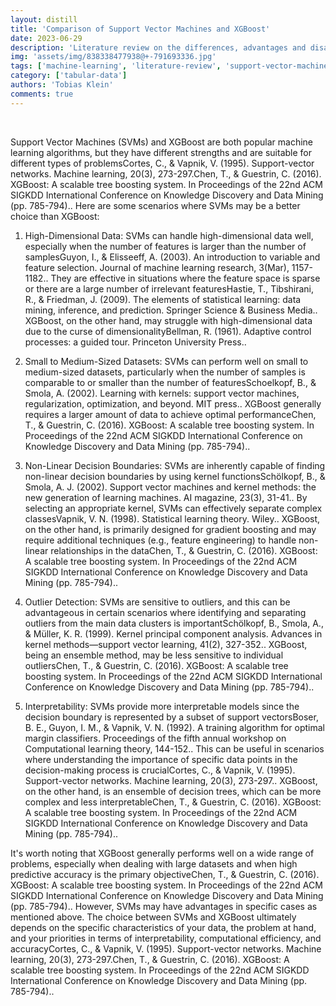 ```yaml
---
layout: distill
title: 'Comparison of Support Vector Machines and XGBoost'
date: 2023-06-29
description: 'Literature review on the differences, advantages and disadvantages of the two models'
img: 'assets/img/838338477938@+-791693336.jpg'
tags: ['machine-learning', 'literature-review', 'support-vector-machine', 'xgboost', 'comparison']
category: ['tabular-data']
authors: 'Tobias Klein'
comments: true
---
```

<br>

Support Vector Machines (SVMs) and XGBoost are both popular machine learning algorithms, but they have different strengths and are suitable for different types of problems<d-footnote>Cortes, C., & Vapnik, V. (1995). Support-vector networks. Machine learning, 20(3), 273-297.</d-footnote><d-footnote>Chen, T., & Guestrin, C. (2016). XGBoost: A scalable tree boosting system. In Proceedings of the 22nd ACM SIGKDD International Conference on Knowledge Discovery and Data Mining (pp. 785-794).</d-footnote>. Here are some scenarios where SVMs may be a better choice than XGBoost:

1. High-Dimensional Data: SVMs can handle high-dimensional data well, especially when the number of features is larger than the number of samples<d-footnote>Guyon, I., & Elisseeff, A. (2003). An introduction to variable and feature selection. Journal of machine learning research, 3(Mar), 1157-1182.</d-footnote>. They are effective in situations where the feature space is sparse or there are a large number of irrelevant features<d-footnote>Hastie, T., Tibshirani, R., & Friedman, J. (2009). The elements of statistical learning: data mining, inference, and prediction. Springer Science & Business Media.</d-footnote>. XGBoost, on the other hand, may struggle with high-dimensional data due to the curse of dimensionality<d-footnote>Bellman, R. (1961). Adaptive control processes: a guided tour. Princeton University Press.</d-footnote>.

2. Small to Medium-Sized Datasets: SVMs can perform well on small to medium-sized datasets, particularly when the number of samples is comparable to or smaller than the number of features<d-footnote>Schoelkopf, B., & Smola, A. (2002). Learning with kernels: support vector machines, regularization, optimization, and beyond. MIT press.</d-footnote>. XGBoost generally requires a larger amount of data to achieve optimal performance<d-footnote>Chen, T., & Guestrin, C. (2016). XGBoost: A scalable tree boosting system. In Proceedings of the 22nd ACM SIGKDD International Conference on Knowledge Discovery and Data Mining (pp. 785-794).</d-footnote>.

3. Non-Linear Decision Boundaries: SVMs are inherently capable of finding non-linear decision boundaries by using kernel functions<d-footnote>Schölkopf, B., & Smola, A. J. (2002). Support vector machines and kernel methods: the new generation of learning machines. AI magazine, 23(3), 31-41.</d-footnote>. By selecting an appropriate kernel, SVMs can effectively separate complex classes<d-footnote>Vapnik, V. N. (1998). Statistical learning theory. Wiley.</d-footnote>. XGBoost, on the other hand, is primarily designed for gradient boosting and may require additional techniques (e.g., feature engineering) to handle non-linear relationships in the data<d-footnote>Chen, T., & Guestrin, C. (2016). XGBoost: A scalable tree boosting system. In Proceedings of the 22nd ACM SIGKDD International Conference on Knowledge Discovery and Data Mining (pp. 785-794).</d-footnote>.

4. Outlier Detection: SVMs are sensitive to outliers, and this can be advantageous in certain scenarios where identifying and separating outliers from the main data clusters is important<d-footnote>Schölkopf, B., Smola, A., & Müller, K. R. (1999). Kernel principal component analysis. Advances in kernel methods—support vector learning, 41(2), 327-352.</d-footnote>. XGBoost, being an ensemble method, may be less sensitive to individual outliers<d-footnote>Chen, T., & Guestrin, C. (2016). XGBoost: A scalable tree boosting system. In Proceedings of the 22nd ACM SIGKDD International Conference on Knowledge Discovery and Data Mining (pp. 785-794).</d-footnote>.

5. Interpretability: SVMs provide more interpretable models since the decision boundary is represented by a subset of support vectors<d-footnote>Boser, B. E., Guyon, I. M., & Vapnik, V. N. (1992). A training algorithm for optimal margin classifiers. Proceedings of the fifth annual workshop on Computational learning theory, 144-152.</d-footnote>. This can be useful in scenarios where understanding the importance of specific data points in the decision-making process is crucial<d-footnote>Cortes, C., & Vapnik, V. (1995). Support-vector networks. Machine learning, 20(3), 273-297.</d-footnote>. XGBoost, on the other hand, is an ensemble of decision trees, which can be more complex and less interpretable<d-footnote>Chen, T., & Guestrin, C. (2016). XGBoost: A scalable tree boosting system. In Proceedings of the 22nd ACM SIGKDD International Conference on Knowledge Discovery and Data Mining (pp. 785-794).</d-footnote>.

It's worth noting that XGBoost generally performs well on a wide range of problems, especially when dealing with large datasets and when high predictive accuracy is the primary objective<d-footnote>Chen, T., & Guestrin, C. (2016). XGBoost: A scalable tree boosting system. In Proceedings of the 22nd ACM SIGKDD International Conference on Knowledge Discovery and Data Mining (pp. 785-794).</d-footnote>. However, SVMs may have advantages in specific cases as mentioned above. The choice between SVMs and XGBoost ultimately depends on the specific characteristics of your data, the problem at hand, and your priorities in terms of interpretability, computational efficiency, and accuracy<d-footnote>Cortes, C., & Vapnik, V. (1995). Support-vector networks. Machine learning, 20(3), 273-297.</d-footnote><d-footnote>Chen, T., & Guestrin, C. (2016). XGBoost: A scalable tree boosting system. In Proceedings of the 22nd ACM SIGKDD International Conference on Knowledge Discovery and Data Mining (pp. 785-794).</d-footnote>.
